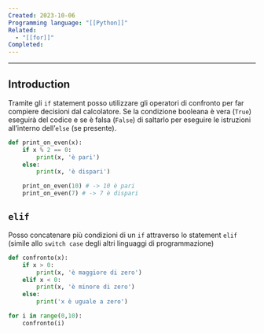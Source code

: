 ```yaml
---
Created: 2023-10-06
Programming language: "[[Python]]"
Related:
  - "[[for]]"
Completed:
---
```

---
## Introduction
Tramite gli  `if` statement posso utilizzare gli operatori di confronto per far compiere decisioni dal calcolatore. Se la condizione booleana è vera (`True`) eseguirà del codice e se è falsa (`False`) di saltarlo per eseguire le istruzioni all’interno dell’`else` (se presente).

```python
def print_on_even(x):
	if x % 2 == 0:
		print(x, 'è pari')
	else:
		print(x, 'è dispari')

	print_on_even(10) # -> 10 è pari
	print_on_even(7) # -> 7 è dispari
```

## `elif`
Posso concatenare più condizioni di un `if` attraverso lo statement `elif` (simile allo `switch case` degli altri linguaggi di programmazione)

```python
def confronto(x):
	if x > 0:
		print(x, 'è maggiore di zero')
	elif x < 0:
		print(x, 'è minore di zero')
	else:
		print('x è uguale a zero')

for i in range(0,10):
	confronto(i)
```